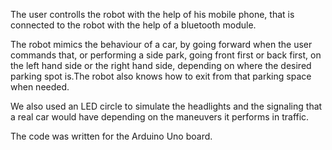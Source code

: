 The user controlls the robot with the help of his mobile phone, that is connected to the robot with the help of a bluetooth module. 


The robot mimics the behaviour of a car, by going forward when the user commands that, or performing a side park, going front first or back first, on the left hand side or the right hand side, depending on where the desired parking spot is.The robot also knows how to exit from that parking space when needed.


We also used an LED circle to simulate the headlights and the signaling that a real car would have depending on the maneuvers it performs in traffic.


The code was written for the Arduino Uno board.
